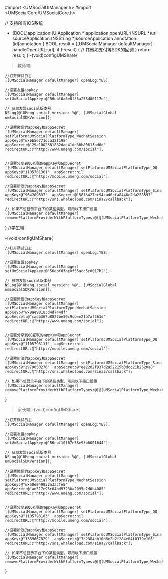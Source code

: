 
#import <UMSocialUIManager.h>
#import <UMSocialCore/UMSocialCore.h>




// 支持所有iOS系统
- (BOOL)application:(UIApplication *)application openURL:(NSURL *)url sourceApplication:(NSString *)sourceApplication annotation:(id)annotation
{
    BOOL result = [[UMSocialManager defaultManager] handleOpenURL:url];
    if (!result) {
        // 其他如支付等SDK的回调
    }
    return result;
}
-(void)configUMShare{
>教师端


    //打开调试日志
    [[UMSocialManager defaultManager] openLog:YES];
    
    //设置友盟appkey
    [[UMSocialManager defaultManager] setUmSocialAppkey:@"56ebf0a6e0f55a273d00117e"];
    
    // 获取友盟social版本号
    NSLog(@"UMeng social version: %@", [UMSocialGlobal umSocialSDKVersion]);
    
    //设置微信的appKey和appSecret
    [[UMSocialManager defaultManager] setPlaform:UMSocialPlatformType_WechatSession appKey:@"wx6b5e771dca32f198" appSecret:@"29a1002681882dae41dd80b80613bd0d" redirectURL:@"http://www.umeng.com/social"];
    
    
    //设置分享到QQ互联的appKey和appSecret
    [[UMSocialManager defaultManager] setPlaform:UMSocialPlatformType_QQ appKey:@"1105761361"  appSecret:nil redirectURL:@"http://mobile.umeng.com/social"];
    
    //设置新浪的appKey和appSecret
    [[UMSocialManager defaultManager] setPlaform:UMSocialPlatformType_Sina appKey:@"964209337"  appSecret:@"58f3427bc94cad0cfa8446c2da258597" redirectURL:@"http://sns.whalecloud.com/sina2/callback"];
    
    // 如果不想显示平台下的某些类型，可用以下接口设置
    [[UMSocialManager defaultManager] removePlatformProviderWithPlatformTypes:@[@(UMSocialPlatformType_WechatFavorite)]];
    

    
}
//学生端

-(void)configUMShare{
    
    //打开调试日志
    [[UMSocialManager defaultManager] openLog:YES];
    
    //设置友盟appkey
    [[UMSocialManager defaultManager] setUmSocialAppkey:@"56ebf0fbe0f55acc5c0017b2"];
    
    // 获取友盟social版本号
    NSLog(@"UMeng social version: %@", [UMSocialGlobal umSocialSDKVersion]);
    
    //设置微信的appKey和appSecret
    [[UMSocialManager defaultManager] setPlaform:UMSocialPlatformType_WechatSession appKey:@"wx9ae98183d4d744df" appSecret:@"cadb367b8822be50c9cbee21b7af263d" redirectURL:@"http://www.umeng.com/social"];
    
    
    //设置分享到QQ互联的appKey和appSecret
    [[UMSocialManager defaultManager] setPlaform:UMSocialPlatformType_QQ appKey:@"1105793111"  appSecret:nil redirectURL:@"http://mobile.umeng.com/social"];
    
    //设置新浪的appKey和appSecret
    [[UMSocialManager defaultManager] setPlaform:UMSocialPlatformType_Sina appKey:@"2979050276"  appSecret:@"ee2282f937d2a52215b3dcc21b2520a8" redirectURL:@"http://sns.whalecloud.com/sina2/callback"];
    
    // 如果不想显示平台下的某些类型，可用以下接口设置
    [[UMSocialManager defaultManager] removePlatformProviderWithPlatformTypes:@[@(UMSocialPlatformType_WechatFavorite)]];
    
}

>家长端
-(void)configUMShare{
    
    //打开调试日志
    [[UMSocialManager defaultManager] openLog:YES];
    
    //设置友盟appkey
    [[UMSocialManager defaultManager] setUmSocialAppkey:@"56ebf10f67e58e93b8001644"];
    
    // 获取友盟social版本号
    NSLog(@"UMeng social version: %@", [UMSocialGlobal umSocialSDKVersion]);
    
    //设置微信的appKey和appSecret
    [[UMSocialManager defaultManager] setPlaform:UMSocialPlatformType_WechatSession appKey:@"wx60e949852a3acfe8" appSecret:@"ae517e93c04bd93230a2095e2d0b4085" redirectURL:@"http://www.umeng.com/social"];
    
    
    //设置分享到QQ互联的appKey和appSecret
    [[UMSocialManager defaultManager] setPlaform:UMSocialPlatformType_QQ appKey:@"1105793103"  appSecret:nil redirectURL:@"http://mobile.umeng.com/social"];
    
    //设置新浪的appKey和appSecret
    [[UMSocialManager defaultManager] setPlaform:UMSocialPlatformType_Sina appKey:@"1389667829"  appSecret:@"7c2384eb10d8e2b2f284e84f0379e105" redirectURL:@"http://sns.whalecloud.com/sina2/callback"];
    
    // 如果不想显示平台下的某些类型，可用以下接口设置
    [[UMSocialManager defaultManager] removePlatformProviderWithPlatformTypes:@[@(UMSocialPlatformType_WechatFavorite)]];
    
}


